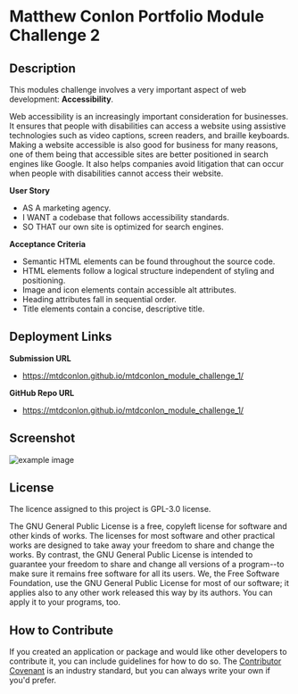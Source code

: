 # Matthew Conlon Portfolio Module Challenge 2

## Description
This modules challenge involves a very important aspect of web development: **Accessibility**.

Web accessibility is an increasingly important consideration for businesses. It ensures that people with disabilities can access a website using assistive technologies such as video captions, screen readers, and braille keyboards. Making a website accessible is also good for business for many reasons, one of them being that accessible sites are better positioned in search engines like Google. It also helps companies avoid litigation that can occur when people with disabilities cannot access their website.


**User Story**
- AS A marketing agency.
- I WANT a codebase that follows accessibility standards.
- SO THAT our own site is optimized for search engines.

**Acceptance Criteria** 
- Semantic HTML elements can be found throughout the source code.
- HTML elements follow a logical structure independent of styling and positioning.
- Image and icon elements contain accessible alt attributes.
- Heading attributes fall in sequential order.
- Title elements contain a concise, descriptive title.

## Deployment Links
**Submission URL**
- https://mtdconlon.github.io/mtdconlon_module_challenge_1/

**GitHub Repo URL**
- https://mtdconlon.github.io/mtdconlon_module_challenge_1/

## Screenshot
![example image](/assets/images/horiseon_social_solution_services_webpage_screenshot.png)

## License
The licence assigned to this project is GPL-3.0 license.

The GNU General Public License is a free, copyleft license for software and other kinds of works. The licenses for most software and other practical works are designed to take away your freedom to share and change the works. By contrast, the GNU General Public License is intended to guarantee your freedom to share and change all versions of a program--to make sure it remains free software for all its users. We, the Free Software Foundation, use the GNU General Public License for most of our software; it applies also to any other work released this way by its authors. You can apply it to your programs, too.

## How to Contribute
If you created an application or package and would like other developers to contribute it, you can include guidelines for how to do so. The [Contributor Covenant](https://www.contributor-covenant.org/) is an industry standard, but you can always write your own if you'd prefer.
